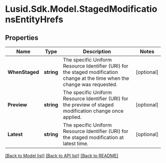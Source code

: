 # Lusid.Sdk.Model.StagedModificationsEntityHrefs

## Properties

Name | Type | Description | Notes
------------ | ------------- | ------------- | -------------
**WhenStaged** | **string** | The specific Uniform Resource Identifier (URI) for the staged modification change at the time when the change was requested. | [optional] 
**Preview** | **string** | The specific Uniform Resource Identifier (URI) for the preview of staged modification change once applied. | [optional] 
**Latest** | **string** | The specific Uniform Resource Identifier (URI) for the staged modification at latest time. | [optional] 

[[Back to Model list]](../README.md#documentation-for-models) [[Back to API list]](../README.md#documentation-for-api-endpoints) [[Back to README]](../README.md)

